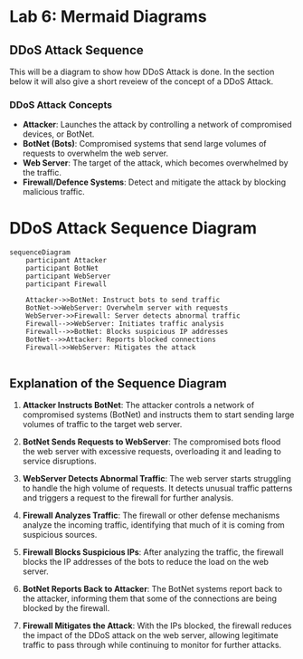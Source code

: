 # Lab 6: Mermaid Diagrams
## DDoS Attack Sequence
 This will be a diagram to show how DDoS Attack is done. In the section below it will also give a short reveiew of the concept of a DDoS Attack.
 ### DDoS Attack Concepts
  * **Attacker**: Launches the attack by controlling a network of compromised devices, or BotNet.
  * **BotNet (Bots)**: Compromised systems that send large volumes of requests to overwhelm the web server.
  * **Web Server**: The target of the attack, which becomes overwhelmed by the traffic.
  * **Firewall/Defence Systems**: Detect and mitigate the attack by blocking malicious traffic.
  # DDoS Attack Sequence Diagram
```mermaid
sequenceDiagram
    participant Attacker
    participant BotNet
    participant WebServer
    participant Firewall

    Attacker->>BotNet: Instruct bots to send traffic
    BotNet->>WebServer: Overwhelm server with requests
    WebServer->>Firewall: Server detects abnormal traffic
    Firewall-->>WebServer: Initiates traffic analysis
    Firewall-->>BotNet: Blocks suspicious IP addresses
    BotNet-->>Attacker: Reports blocked connections
    Firewall->>WebServer: Mitigates the attack
  
  ```
  ## Explanation of the Sequence Diagram

1. **Attacker Instructs BotNet**: The attacker controls a network of compromised systems (BotNet) and instructs them to start sending large volumes of traffic to the target web server.
   
2. **BotNet Sends Requests to WebServer**: The compromised bots flood the web server with excessive requests, overloading it and leading to service disruptions.

3. **WebServer Detects Abnormal Traffic**: The web server starts struggling to handle the high volume of requests. It detects unusual traffic patterns and triggers a request to the firewall for further analysis.

4. **Firewall Analyzes Traffic**: The firewall or other defense mechanisms analyze the incoming traffic, identifying that much of it is coming from suspicious sources.

5. **Firewall Blocks Suspicious IPs**: After analyzing the traffic, the firewall blocks the IP addresses of the bots to reduce the load on the web server.

6. **BotNet Reports Back to Attacker**: The BotNet systems report back to the attacker, informing them that some of the connections are being blocked by the firewall.

7. **Firewall Mitigates the Attack**: With the IPs blocked, the firewall reduces the impact of the DDoS attack on the web server, allowing legitimate traffic to pass through while continuing to monitor for further attacks.
